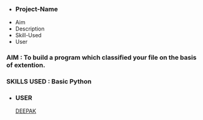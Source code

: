 
 * ### Project-Name
 * Aim
 * Description
 * Skill-Used
 * User
   
   
   

### AIM : To build a program which classified your file on the basis of extention.


  ### SKILLS USED : Basic Python

* ### USER 
  [DEEPAK](https://github.com/deepak2233)

